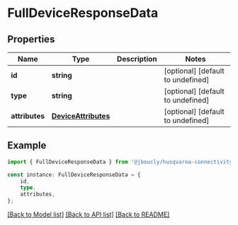 # FullDeviceResponseData


## Properties

Name | Type | Description | Notes
------------ | ------------- | ------------- | -------------
**id** | **string** |  | [optional] [default to undefined]
**type** | **string** |  | [optional] [default to undefined]
**attributes** | [**DeviceAttributes**](DeviceAttributes.md) |  | [optional] [default to undefined]

## Example

```typescript
import { FullDeviceResponseData } from '@jboucly/husqvarna-connectivity-sdk';

const instance: FullDeviceResponseData = {
    id,
    type,
    attributes,
};
```

[[Back to Model list]](../README.md#documentation-for-models) [[Back to API list]](../README.md#documentation-for-api-endpoints) [[Back to README]](../README.md)
